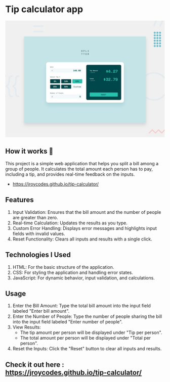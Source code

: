 # Tip calculator app

![Design preview for the Tip calculator app coding challenge](./design/desktop-preview.jpg)

## How it works 👋

This project is a simple web application that helps you split a bill among a group of people. It calculates the total amount each person has to pay, including a tip, and provides real-time feedback on the inputs.
   - https://jroycodes.github.io/tip-calculator/
## Features

1. Input Validation: Ensures that the bill amount and the number of people are greater than zero.
2. Real-time Calculation: Updates the results as you type.
3. Custom Error Handling: Displays error messages and highlights input fields with invalid values.
4. Reset Functionality: Clears all inputs and results with a single click.

## Technologies I Used

1. HTML: For the basic structure of the application.
2. CSS: For styling the application and handling error states.
3. JavaScript: For dynamic behavior, input validation, and calculations.

## Usage

1. Enter the Bill Amount: Type the total bill amount into the input field labeled "Enter bill amount".
2. Enter the Number of People: Type the number of people sharing the bill into the input field labeled "Enter number of people".
3. View Results:
   - The tip amount per person will be displayed under "Tip per person".
   - The total amount per person will be displayed under "Total per person".
4. Reset the Inputs: Click the "Reset" button to clear all inputs and results.

## Check it out here : https://jroycodes.github.io/tip-calculator/
